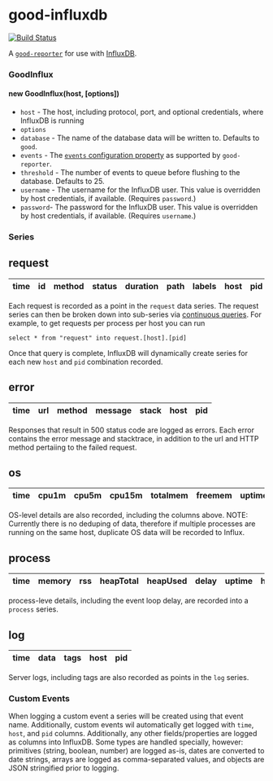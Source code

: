 # good-influxdb

[![Build Status](https://travis-ci.org/krakenjs/good-influxdb.svg)](https://travis-ci.org/krakenjs/good-influxdb)

A [`good-reporter`](https://github.com/hapijs/good-reporter) for use with [InfluxDB](http://influxdb.com/).

### GoodInflux

#### new GoodInflux(host, [options])
- `host` - The host, including protocol, port, and optional credentials, where InfluxDB is running
- `options`
 - `database` - The name of the database data will be written to. Defaults to `good`.
 - `events` - The [`events` configuration property](https://github.com/hapijs/good-reporter#new-goodreporter-options) as supported by `good-reporter`.
 - `threshold` - The number of events to queue before flushing to the database. Defaults to 25.
 - `username` - The username for the InfluxDB user. This value is overridden by host credentials, if available. (Requires `password`.)
 - `password`- The password for the InfluxDB user. This value is overridden by host credentials, if available. (Requires `username`.)


### Series

## request

 time | id | method | status | duration | path | labels | host | pid
------|----|--------|--------|----------|------|--------|------|-----

Each request is recorded as a point in the `request` data series. The request series can then be broken down into sub-series via [continuous queries](http://influxdb.com/docs/v0.8/api/continuous_queries.html). For example, to get requests per process per host you can run
```
select * from "request" into request.[host].[pid]
```

Once that query is complete, InfluxDB will dynamically create series for each new `host` and `pid` combination recorded.


## error


 time | url | method | message | stack | host | pid
------|-----|--------|---------|-------|------|-----

Responses that result in 500 status code are logged as errors. Each error contains the error message and stacktrace, in addition to the url and HTTP method pertaiing to the failed request.


## os
 time | cpu1m | cpu5m | cpu15m | totalmem | freemem | uptime | host | pid
------|-------|-------|--------|----------|---------|--------|------|-----

OS-level details are also recorded, including the columns above.
NOTE: Currently there is no deduping of data, therefore if multiple processes are running on the same host, duplicate OS data will be recorded to Influx.


## process
 time | memory | rss | heapTotal | heapUsed | delay | uptime | host | pid
------|--------|-----|-----------|----------|-------|--------|------|-----

process-leve details, including the event loop delay, are recorded into a `process` series.


## log

 time | data | tags | host | pid
------|------|------|------|-----

Server logs, including tags are also recorded as points in the `log` series.


### Custom Events
When logging a custom event a series will be created using that event name. Additionally, custom events wil automatically get logged with `time`, `host`, and `pid` columns. Additionally, any other fields/properties are logged as columns into InfluxDB. Some types are handled specially, however: primitives (string, boolean, number) are logged as-is, dates are converted to date strings, arrays are logged as comma-separated values, and objects are JSON stringified prior to logging.
